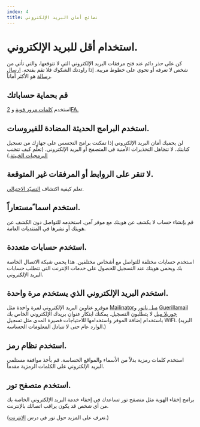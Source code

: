 ```yaml
---
index: 4
title: نصائح أمان البريد الإلكتروني
---
```

# استخدام أقل للبريد الإلكتروني.

كن على حذر دائم عند فتح مرفقات البريد الإلكتروني التي لا تتوقعها، والتي تأتي من شخص لا تعرفه أو تحوي على خطوط مريبة. إذا راودتك الشكوك فلا تقم بفتحه. [ارسال رسالة](umbrella://communications/sending-a-message) هو الأكثر أماناً. 

## قم بحماية حساباتك

استخدم [كلمات مرور قوية](umbrella://information/passwords/beginner) و [2FA.](umbrella://information/passwords/advanced)

## استخدم البرامج الحديثة المضادة للفيروسات. 

لن يحميك أمان البريد الإلكتروني إذا تمكنت برامج التجسس على جهازك من تسجيل كتابتك. لا تتجاهل التحذيرات الأمنية في المتصفح أو البريد الإلكتروني. (تعلّم كيف تتجنب  [البرمجيات الخبيثة](umbrella://information/malware).)

## لا تنقر على الروابط أو المرفقات غير المتوقعة.

تعلم كيفية اكتشاف [التصيّد الاحتيالي](umbrella://communications/phishing).

## استخدم اسما ًمستعاراً.

قم بإنشاء حساب لا يكشف عن هويتك مع موفر آمن. استخدمه للتواصل دون الكشف عن هويتك أو نشرها في المنتديات العامة.

## استخدم حسابات متعددة.

استخدم حسابات مختلفة للتواصل مع أشخاص مختلفين. هذا يحمي شبكة الاتصال الخاصة بك ويحمي هويتك عند التسجيل للحصول على خدمات الإنترنت التي تتطلب حسابات البريد الإلكتروني.

## استخدم البريد الإلكتروني الذي يستخدم مرة واحدة.

موفرو عناوين البريد الإلكتروني لمرة واحدة مثل [Mailinatorميل ناتور](https://www.mailinator.com/) و [Guerillamail جوريلا ميل](https://www.guerrillamail.com/) لا يتطلبون التسجيل. يمكنك ابتكار عنوان بريدك الإلكتروني الخاص بك باستخدام إضافة الموفر واستخدامها للاحتياجات قصيرة المدى مثل تسجيل WiFi. (البريد الوارد عام حتى لا تتبادل المعلومات الحساسة.)

## استخدم نظام رمز.

استخدم كلمات رمزية بدلاً من الأسماء والمواقع الحساسة. قم بأخذ موافقة مستلمي البريد الإلكتروني على الكلمات الرمزية مقدماً.

## استخدم متصفح تور.

برامج إخفاء الهوية مثل متصفح تور تساعدك في إخفاء خدمة البريد الإلكتروني الخاصة بك من أي شخص قد يكون يراقب اتصالك بالإنترنت.

(تعرف على المزيد حول تور في درس [الإنترنت](umbrella://communications/the-internet).)